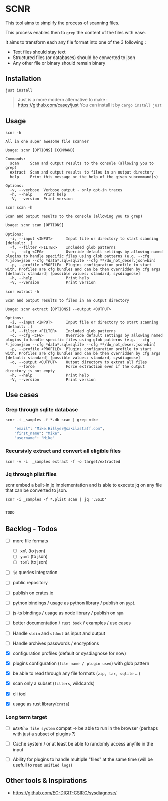 # SCNR

This tool aims to simplify the process of scanning files.

This process enables then to `grep` the content of the files with ease.

It aims to transform each any file format into one of the 3 following :
- Text files should stay text
- Structured files (or databases) should be converted to json
- Any other file or binary should remain binary

## Installation

`just install`

> Just is a more modern alternative to make : https://github.com/casey/just
> You can install it by `cargo install just`

## Usage

`scnr -h`

```
All in one super awesome file scanner

Usage: scnr [OPTIONS] [COMMAND]

Commands:
  scan     Scan and output results to the console (allowing you to grep)
  extract  Scan and output results to files in an output directory
  help     Print this message or the help of the given subcommand(s)

Options:
  -v, --verbose  Verbose output - only opt-in traces
  -h, --help     Print help
  -V, --version  Print version
```

`scnr scan -h`

```
Scan and output results to the console (allowing you to grep)

Usage: scnr scan [OPTIONS]

Options:
  -i, --input <INPUT>      Input file or directory to start scanning [default: .]
  -f, --filter <FILTER>    Included glob patterns
  -c, --cfg <CFG>          Override default settings by allowing named plugins to handle specific files using glob patterns (e.g. --cfg *.json=json --cfg *data*.sql=sqlite --cfg **/do_not_deser.json=bin)
  -p, --profile <PROFILE>  Plugins configuration profile to start with. Profiles are cfg bundles and can be then overridden by cfg args [default: standard] [possible values: standard, sysdiagnose]
  -h, --help               Print help
  -V, --version            Print version
```


`scnr extract -h`

```
Scan and output results to files in an output directory

Usage: scnr extract [OPTIONS] --output <OUTPUT>

Options:
  -i, --input <INPUT>      Input file or directory to start scanning [default: .]
  -f, --filter <FILTER>    Included glob patterns
  -c, --cfg <CFG>          Override default settings by allowing named plugins to handle specific files using glob patterns (e.g. --cfg *.json=json --cfg *data*.sql=sqlite --cfg **/do_not_deser.json=bin)
  -p, --profile <PROFILE>  Plugins configuration profile to start with. Profiles are cfg bundles and can be then overridden by cfg args [default: standard] [possible values: standard, sysdiagnose]
  -o, --output <OUTPUT>    Output directory to extrat all files
      --force              Force extraction even if the output directory is not empty
  -h, --help               Print help
  -V, --version            Print version
```


## Use cases

### Grep through sqlite database

`scnr -i _samples -f *.db scan | grep mike`

```sh
    "email": "Mike.Hillyer@sakilastaff.com",
    "first_name": "Mike",
    "username": "Mike"
```


### Recursivly extract and convert all eligible files

`scnr -v -i  _samples extract -f -o target/extracted`


### Jq through plist files

scnr embed a built-in jq implementation and is able to execute jq on any file that can be converted to json.

`scnr -i _samples -f *.plist scan | jq '.SSID'`

```sh

TODO

```


## Backlog - Todos

- [ ] more file formats
  - [ ] `xml` (to json)
  - [ ] `yaml` (to json) 
  - [ ] `toml` (to json)
- [ ] `jq` queries integration 
- [ ] public repository
- [ ] publish on crates.io
- [ ] python bindings / usage as python library / publish on `pypi`
- [ ] js-ts bindings / usage as node library / publish on `npm`
- [ ] better documentation / `rust book` / examples / use cases
- [ ] Handle `stdin` and `stdout` as input and output
- [ ] Handle archives passwords / encryptions

- [x] configuration profiles (default or sysdiagnose for now)
- [x] plugins configuration (`file name / plugin used`) with glob pattern
- [x] be able to read through any file formats (`zip, tar, sqlite` ...)
- [x] scan only a subset (`filters`, wildcards)
- [x] cli tool
- [x] usage as rust library(`crate`)

### Long term target
- [ ] `WASM`/`no file system` compat => be able to run in the browser (perhaps with just a subset of plugins ?)
- [ ] Cache system / or at least be able to randomly access anyfile in the input
- [ ] Ability for plugins to handle multiple "files" at the same time (will be usefull to read `unified logs`)


## Other tools & Inspirations

- https://github.com/EC-DIGIT-CSIRC/sysdiagnose/

